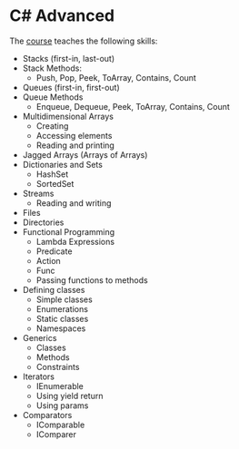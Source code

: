# C# Advanced

The [course](https://softuni.bg/trainings/3210/csharp-advanced-january-2021) teaches the following skills:

- Stacks (first-in, last-out)
- Stack Methods:
  - Push, Pop, Peek, ToArray, Contains, Count
- Queues (first-in, first-out)
- Queue Methods
  - Enqueue, Dequeue, Peek, ToArray, Contains, Count
- Multidimensional Arrays
  - Creating
  - Accessing elements
  - Reading and printing
- Jagged Arrays (Arrays of Arrays)
- Dictionaries and Sets
  - HashSet
  - SortedSet
- Streams
  - Reading and writing
- Files
- Directories
- Functional Programming
  - Lambda Expressions
  - Predicate
  - Action
  - Func
  - Passing functions to methods
- Defining classes
  - Simple classes
  - Enumerations
  - Static classes
  - Namespaces
- Generics
  - Classes
  - Methods
  - Constraints
- Iterators
  - IEnumerable
  - Using yield return
  - Using params
- Comparators
  - IComparable
  - IComparer
